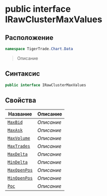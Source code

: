 
# public interface IRawClusterMaxValues
## Расположение
```csharp
namespace TigerTrade.Chart.Data
```



> Описание

## Синтаксис
```csharp
public interface IRawClusterMaxValues
```


## Свойства
| Название | Описание |
| --- | --- |
| [`MaxBid`](./IRawClusterMaxValues.cs/Свойства/MaxBid.md) | *Описание* |
| [`MaxAsk`](./IRawClusterMaxValues.cs/Свойства/MaxAsk.md) | *Описание* |
| [`MaxVolume`](./IRawClusterMaxValues.cs/Свойства/MaxVolume.md) | *Описание* |
| [`MaxTrades`](./IRawClusterMaxValues.cs/Свойства/MaxTrades.md) | *Описание* |
| [`MaxDelta`](./IRawClusterMaxValues.cs/Свойства/MaxDelta.md) | *Описание* |
| [`MinDelta`](./IRawClusterMaxValues.cs/Свойства/MinDelta.md) | *Описание* |
| [`MaxOpenPos`](./IRawClusterMaxValues.cs/Свойства/MaxOpenPos.md) | *Описание* |
| [`MinOpenPos`](./IRawClusterMaxValues.cs/Свойства/MinOpenPos.md) | *Описание* |
| [`Poc`](./IRawClusterMaxValues.cs/Свойства/Poc.md) | *Описание* |



